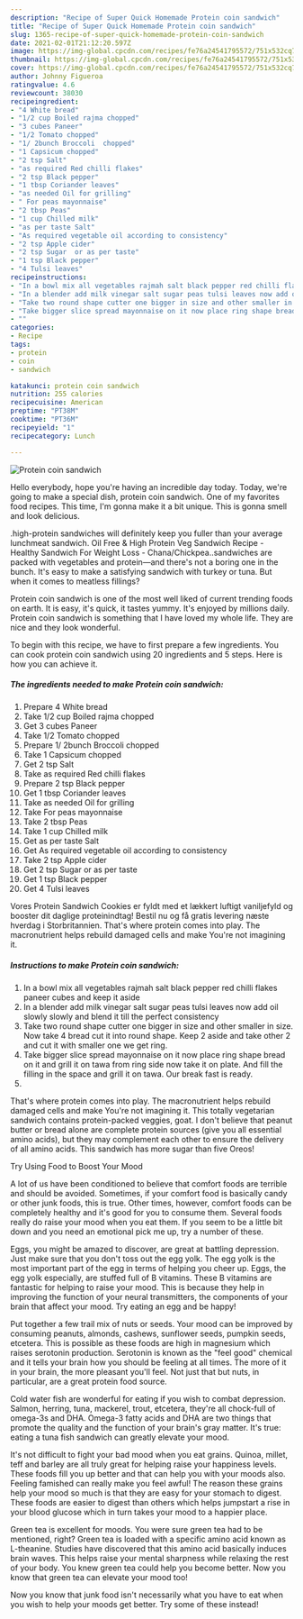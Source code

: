 ```yaml
---
description: "Recipe of Super Quick Homemade Protein coin sandwich"
title: "Recipe of Super Quick Homemade Protein coin sandwich"
slug: 1365-recipe-of-super-quick-homemade-protein-coin-sandwich
date: 2021-02-01T21:12:20.597Z
image: https://img-global.cpcdn.com/recipes/fe76a24541795572/751x532cq70/protein-coin-sandwich-recipe-main-photo.jpg
thumbnail: https://img-global.cpcdn.com/recipes/fe76a24541795572/751x532cq70/protein-coin-sandwich-recipe-main-photo.jpg
cover: https://img-global.cpcdn.com/recipes/fe76a24541795572/751x532cq70/protein-coin-sandwich-recipe-main-photo.jpg
author: Johnny Figueroa
ratingvalue: 4.6
reviewcount: 38030
recipeingredient:
- "4 White bread"
- "1/2 cup Boiled rajma chopped"
- "3 cubes Paneer"
- "1/2 Tomato chopped"
- "1/ 2bunch Broccoli  chopped"
- "1 Capsicum chopped"
- "2 tsp Salt"
- "as required Red chilli flakes"
- "2 tsp Black pepper"
- "1 tbsp Coriander leaves"
- "as needed Oil for grilling"
- " For peas mayonnaise"
- "2 tbsp Peas"
- "1 cup Chilled milk"
- "as per taste Salt"
- "As required vegetable oil according to consistency"
- "2 tsp Apple cider"
- "2 tsp Sugar  or as per taste"
- "1 tsp Black pepper"
- "4 Tulsi leaves"
recipeinstructions:
- "In a bowl mix all vegetables rajmah salt black pepper red chilli flakes paneer cubes and keep it aside"
- "In a blender add milk vinegar salt sugar peas tulsi leaves now add oil slowly slowly and blend it till the perfect consistency"
- "Take two round shape cutter one bigger in size and other smaller in size. Now take 4 bread cut it into round shape. Keep 2 aside and take other 2 and cut it with smaller one we get ring."
- "Take bigger slice spread mayonnaise on it now place ring shape bread on it and grill it on tawa from ring side now take it on plate. And fill the filling in the space and grill it on tawa. Our break fast is ready."
- ""
categories:
- Recipe
tags:
- protein
- coin
- sandwich

katakunci: protein coin sandwich 
nutrition: 255 calories
recipecuisine: American
preptime: "PT38M"
cooktime: "PT36M"
recipeyield: "1"
recipecategory: Lunch

---
```



![Protein coin sandwich](https://img-global.cpcdn.com/recipes/fe76a24541795572/751x532cq70/protein-coin-sandwich-recipe-main-photo.jpg)

Hello everybody, hope you're having an incredible day today. Today, we're going to make a special dish, protein coin sandwich. One of my favorites food recipes. This time, I'm gonna make it a bit unique. This is gonna smell and look delicious.

.high-protein sandwiches will definitely keep you fuller than your average lunchmeat sandwich. Oil Free &amp; High Protein Veg Sandwich Recipe - Healthy Sandwich For Weight Loss - Chana/Chickpea..sandwiches are packed with vegetables and protein—and there&#39;s not a boring one in the bunch. It&#39;s easy to make a satisfying sandwich with turkey or tuna. But when it comes to meatless fillings?

Protein coin sandwich is one of the most well liked of current trending foods on earth. It is easy, it's quick, it tastes yummy. It's enjoyed by millions daily. Protein coin sandwich is something that I have loved my whole life. They are nice and they look wonderful.


To begin with this recipe, we have to first prepare a few ingredients. You can cook protein coin sandwich using 20 ingredients and 5 steps. Here is how you can achieve it.

<!--inarticleads1-->

##### The ingredients needed to make Protein coin sandwich:

1. Prepare 4 White bread
1. Take 1/2 cup Boiled rajma chopped
1. Get 3 cubes Paneer
1. Take 1/2 Tomato chopped
1. Prepare 1/ 2bunch Broccoli  chopped
1. Take 1 Capsicum chopped
1. Get 2 tsp Salt
1. Take as required Red chilli flakes
1. Prepare 2 tsp Black pepper
1. Get 1 tbsp Coriander leaves
1. Take as needed Oil for grilling
1. Take  For peas mayonnaise
1. Take 2 tbsp Peas
1. Take 1 cup Chilled milk
1. Get as per taste Salt
1. Get As required vegetable oil according to consistency
1. Take 2 tsp Apple cider
1. Get 2 tsp Sugar  or as per taste
1. Get 1 tsp Black pepper
1. Get 4 Tulsi leaves


Vores Protein Sandwich Cookies er fyldt med et lækkert luftigt vaniljefyld og booster dit daglige proteinindtag! Bestil nu og få gratis levering næste hverdag i Storbritannien. That&#39;s where protein comes into play. The macronutrient helps rebuild damaged cells and make You&#39;re not imagining it. 

<!--inarticleads2-->

##### Instructions to make Protein coin sandwich:

1. In a bowl mix all vegetables rajmah salt black pepper red chilli flakes paneer cubes and keep it aside
1. In a blender add milk vinegar salt sugar peas tulsi leaves now add oil slowly slowly and blend it till the perfect consistency
1. Take two round shape cutter one bigger in size and other smaller in size. Now take 4 bread cut it into round shape. Keep 2 aside and take other 2 and cut it with smaller one we get ring.
1. Take bigger slice spread mayonnaise on it now place ring shape bread on it and grill it on tawa from ring side now take it on plate. And fill the filling in the space and grill it on tawa. Our break fast is ready.
1. 


That&#39;s where protein comes into play. The macronutrient helps rebuild damaged cells and make You&#39;re not imagining it. This totally vegetarian sandwich contains protein-packed veggies, goat. I don&#39;t believe that peanut butter or bread alone are complete protein sources (give you all essential amino acids), but they may complement each other to ensure the delivery of all amino acids. This sandwich has more sugar than five Oreos! 

Try Using Food to Boost Your Mood


A lot of us have been conditioned to believe that comfort foods are terrible and should be avoided. Sometimes, if your comfort food is basically candy or other junk foods, this is true. Other times, however, comfort foods can be completely healthy and it's good for you to consume them. Several foods really do raise your mood when you eat them. If you seem to be a little bit down and you need an emotional pick me up, try a number of these.

Eggs, you might be amazed to discover, are great at battling depression. Just make sure that you don't toss out the egg yolk. The egg yolk is the most important part of the egg in terms of helping you cheer up. Eggs, the egg yolk especially, are stuffed full of B vitamins. These B vitamins are fantastic for helping to raise your mood. This is because they help in improving the function of your neural transmitters, the components of your brain that affect your mood. Try eating an egg and be happy!

Put together a few trail mix of nuts or seeds. Your mood can be improved by consuming peanuts, almonds, cashews, sunflower seeds, pumpkin seeds, etcetera. This is possible as these foods are high in magnesium which raises serotonin production. Serotonin is known as the "feel good" chemical and it tells your brain how you should be feeling at all times. The more of it in your brain, the more pleasant you'll feel. Not just that but nuts, in particular, are a great protein food source.

Cold water fish are wonderful for eating if you wish to combat depression. Salmon, herring, tuna, mackerel, trout, etcetera, they're all chock-full of omega-3s and DHA. Omega-3 fatty acids and DHA are two things that promote the quality and the function of your brain's gray matter. It's true: eating a tuna fish sandwich can greatly elevate your mood. 

It's not difficult to fight your bad mood when you eat grains. Quinoa, millet, teff and barley are all truly great for helping raise your happiness levels. These foods fill you up better and that can help you with your moods also. Feeling famished can really make you feel awful! The reason these grains help your mood so much is that they are easy for your stomach to digest. These foods are easier to digest than others which helps jumpstart a rise in your blood glucose which in turn takes your mood to a happier place.

Green tea is excellent for moods. You were sure green tea had to be mentioned, right? Green tea is loaded with a specific amino acid known as L-theanine. Studies have discovered that this amino acid basically induces brain waves. This helps raise your mental sharpness while relaxing the rest of your body. You knew green tea could help you become better. Now you know that green tea can elevate your mood too!

Now you know that junk food isn't necessarily what you have to eat when you wish to help your moods get better. Try some of these instead!

